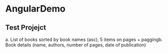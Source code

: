 # AngularDemo
Test Projejct
---------------------------

a. List of books sorted by book names (asc),
5 items on pages + paggingb. Book details (name, authors, number of pages, date of publication)
